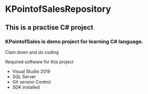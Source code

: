 # KPointofSalesRepository

## This is a practise C# project

### KPointofSales is demo project for learning C# language.

Clam down and do coding

Required software for this project
* Visual Studio 2019
* SQL Server
* Git version Control
* SDK installed
